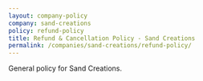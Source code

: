 ```yaml
---
layout: company-policy
company: sand-creations
policy: refund-policy
title: Refund & Cancellation Policy - Sand Creations
permalink: /companies/sand-creations/refund-policy/
---
```


<p>General policy for Sand Creations.</p>

